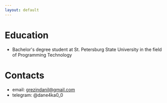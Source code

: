 ```yaml
---
layout: default
---
```


# Education
- Bachelor's degree student at St. Petersburg State University in the field of Programming Technology

# Contacts
- email: grezindanil@gmail.com
- telegram: @dane4ka0_0
